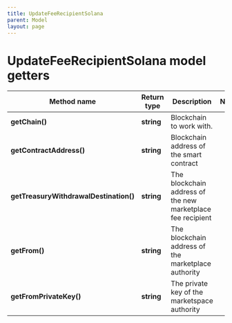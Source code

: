 ```yaml
---
title: UpdateFeeRecipientSolana
parent: Model
layout: page
---
```


# UpdateFeeRecipientSolana model getters

Method name | Return type | Description | Notes
------------ | ------------- | ------------- | -------------
**getChain()** | **string** | Blockchain to work with. |
**getContractAddress()** | **string** | Blockchain address of the smart contract |
**getTreasuryWithdrawalDestination()** | **string** | The blockchain address of the new marketplace fee recipient |
**getFrom()** | **string** | The blockchain address of the marketplace authority |
**getFromPrivateKey()** | **string** | The private key of the marketspace authority |


